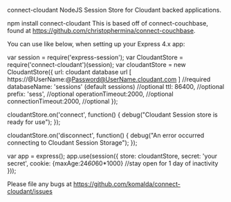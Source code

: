connect-cloudant
NodeJS Session Store for Cloudant backed applications.

npm install connect-cloudant
This is based off of connect-couchbase, found at https://github.com/christophermina/connect-couchbase.

You can use like below, when setting up your Express 4.x app:

var session = require('express-session');
var CloudantStore = require('connect-cloudant')(session);
var cloudantStore = new CloudantStore({
     url: cloudant database url [ https://@UserName:@Password@UserName.cloudant.com ] //required
     databaseName: 'sessions' (default sessions)  //optional
     ttl: 86400,                 //optional
     prefix: 'sess',             //optional
     operationTimeout:2000,      //optional
     connectionTimeout:2000,      //optional
});

cloudantStore.on('connect', function() {
    debug("Cloudant Session store is ready for use");
});


cloudantStore.on('disconnect', function() {
    debug("An error occurred connecting to Cloudant Session Storage");
});


var app = express();
app.use(session({
    store: cloudantStore,
    secret: 'your secret',
    cookie: {maxAge:24*60*60*1000} //stay open for 1 day of inactivity
}));

Please file any bugs at https://github.com/komalda/connect-cloudant/issues